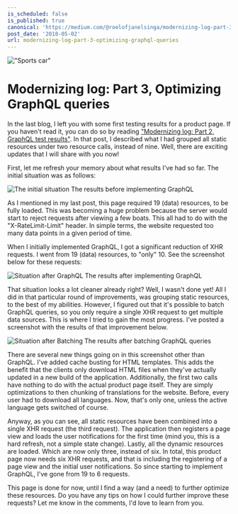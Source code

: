```yaml
---
is_scheduled: false
is_published: true
canonical: 'https://medium.com/@roelofjanelsinga/modernizing-log-part-3-optimizing-graphql-queries-bea400c86a3d'
post_date: '2018-05-02'
url: modernizing-log-part-3-optimizing-graphql-queries
---
```

!["Sports car"](/images/articles/0_TZbsjFf22AO6FfeA.jpeg)

# Modernizing log: Part 3, Optimizing GraphQL queries

In the last blog, I left you with some first testing results for a product page. 
If you haven't read it, you can do so by reading 
["Modernizing log: Part 2, GraphQL test results"](/articles/modernizing-log-part-2-graphql-test-results). In that post, 
I described what I had grouped all static resources under two resource calls, 
instead of nine. Well, there are exciting updates that I will share with you now!

First, let me refresh your memory about what results I've had so far. 
The initial situation was as follows:

![The initial situation](/images/articles/modernizing-log-part-3/initial_situation.png)
<span class="caption left">The results before implementing GraphQL</span>

As I mentioned in my last post, this page required 19 (data) resources, 
to be fully loaded. This was becoming a huge problem because the server would 
start to reject requests after viewing a few boats. This all had to do with the 
"X-RateLimit-Limit" header. In simple terms, the website requested too many data 
points in a given period of time.

When I initially implemented GraphQL, I got a significant reduction of XHR 
requests. I went from 19 (data) resources, to "only" 10. See the screenshot 
below for these requests:

![Situation after GraphQL](/images/articles/modernizing-log-part-3/results-after-graphql.png)
<span class="caption left">The results after implementing GraphQL</span>

That situation looks a lot cleaner already right? Well, I wasn't done yet! 
All I did in that particular round of improvements, was grouping static resources, 
to the best of my abilities. However, I figured out that it's possible to 
batch GraphQL queries, so you only require a single XHR request to get multiple 
data sources. This is where I tried to gain the most progress. I've posted a 
screenshot with the results of that improvement below.

![Situation after Batching](/images/articles/modernizing-log-part-3/results-after-batching.png)
<span class="caption left">The results after batching GraphQL queries</span>

There are several new things going on in this screenshot other than GraphQL. 
I've added cache busting for HTML templates. This adds the benefit that the 
clients only download HTML files when they've actually updated in a new build 
of the application. Additionally, the first two calls have nothing to do with 
the actual product page itself. They are simply optimizations to then chunking 
of translations for the website. Before, every user had to download all languages. 
Now, that's only one, unless the active language gets switched of course.

Anyway, as you can see, all static resources have been combined into a single 
XHR request (the third request). The application then registers a page view and 
loads the user notifications for the first time (mind you, this is a hard refresh, 
not a simple state change). Lastly, all the dynamic resources are loaded. 
Which are now only three, instead of six. In total, this product page now needs 
six XHR requests, and that is including the registering of a page view and the 
initial user notifications. So since starting to implement GraphQL, I've gone 
from 19 to 6 requests.

This page is done for now, until I find a way (and a need) to further optimize 
these resources. Do you have any tips on how I could further improve these 
requests? Let me know in the comments, I'd love to learn from you.
